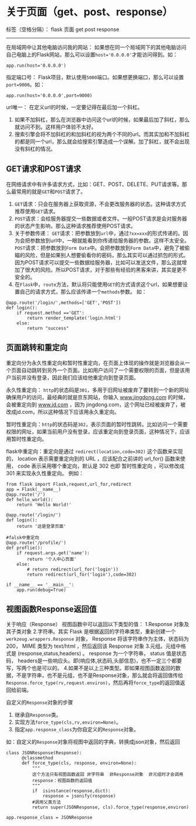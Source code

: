 ﻿# 关于页面（get、post、response）

标签（空格分隔）： flask  页面   get  post  response

---

在局域网中让其他电脑访问我的网站：
如果想在同一个局域网下的其他电脑访问自己电脑上的Flask网站，那么可以设置`host='0.0.0.0'`才能访问得到。如：
```
app.run(host='0.0.0.0')
```
指定端口号：
Flask项目，默认使用`5000`端口。如果想更换端口，那么可以设置`port=9000`。如：
```
app.run(host='0.0.0.0',port=9000)
```

url唯一：
在定义url的时候，一定要记得在最后加一个斜杠。
1. 如果不加斜杠，那么在浏览器中访问这个url的时候，如果最后加了斜杠，那么就访问不到。这样用户体验不太好。
2. 搜索引擎会将不加斜杠的和加斜杠的视为两个不同的url。而其实加和不加斜杠的都是同一个url，那么就会给搜索引擎造成一个误解。加了斜杠，就不会出现没有斜杠的情况。

GET请求和POST请求
------------

在网络请求中有许多请求方式，比如：GET、POST、DELETE、PUT请求等。那么最常用的就是`GET`和`POST`请求了。
1. `GET`请求：只会在服务器上获取资源，不会更改服务器的状态。这种请求方式推荐使用`GET`请求。
2. `POST`请求：会给服务器提交一些数据或者文件。一般POST请求是会对服务器的状态产生影响，那么这种请求推荐使用POST请求。
3. 关于参数传递：
    `GET`请求：把参数放到`url`中，通过`?xx=xxx`的形式传递的。因为会把参数放到url中，一眼就能看到你传递给服务器的参数。这样不太安全。
    `POST`请求：把参数放到`Form Data`中。会把参数放到`Form Data`中，避免了被偷瞄的风险，但是如果别人想要偷看你的密码，那么其实可以通过抓包的形式。因为POST请求可以提交一些数据给服务器，比如可以发送文件，那么这就增加了很大的风险。所以POST请求，对于那些有经验的黑客来讲，其实是更不安全的。
4. 在`Flask`中，`route`方法，默认将只能使用`GET`的方式请求这个url，如果想要设置自己的请求方式，那么应该传递一个`methods`参数。
  如：
```
@app.route('/login/',methods=['GET','POST'])
def login():
    if request.method =='GET':
        return render_template('login.html')
    else:
        return "success"
```

页面跳转和重定向
--------

重定向分为永久性重定向和暂时性重定向，在页面上体现的操作就是浏览器会从一个页面自动跳转到另外一个页面。比如用户访问了一个需要权限的页面，但是该用户当前并没有登录，因此我们应该给他重定向到登录页面。

永久性重定向： `http`的状态码是`301`，多用于旧网址被废弃了要转到一个新的网址确保用户的访问，最经典的就是京东网站，你输入 www.jingdong.com  的时候，会被重定向到 www.jd.com  ，因为 jingdong.com，这个网址已经被废弃了，被改成jd.com，所以这种情况下应该用永久重定向。


暂时性重定向：`http`的状态码是`302`，表示页面的暂时性跳转。比如访问一个需要权限的网址，如果当前用户没有登录，应该重定向到登录页面，这种情况下，应该用暂时性重定向。

flask中重定向：重定向是通过 `redirect(location,code=302)`  这个函数来实现的， location  表示需要重定向到的 URL  ，应该配合之前讲的 url_for()  函数来使用， code  表示采用哪个重定向，默认是 302  也即 暂时性重定向  ，可以修改成 301  来实现永久性重定向。
例如：
```
from flask import Flask,request,url_for,redirect
app = Flask(__name__)
@app.route('/')
def hello_world():
    return 'Hello World!'

@app.route('/login/')
def login():
    return '这是登录页面'

#falsk中重定向
@app.route('/profile/')
def proflie():
    if request.args.get('name'):
        return '个人中心页面'
    else:
        # return redirect(url_for('login'))
        return redirect(url_for('login'),code=302)

if __name__ == '__main__':
    app.run(debug=True)
```


视图函数Response返回值
-----------------

关于响应（Response）
视图函数中可以返回以下类型的值：
1.Response 对象及其子类对象
2.字符串。其实 Flask 是根据返回的字符串类型，重新创建一个 `werkzeug.wrappers.Response` 对象， Response 将该字符串作为主体，状态码为200， MIME  类型为 text/html  ，然后返回该 Response  对象
3.元组。元组中格式是 (response,status,headers)  。 response  为一个字符串， status  值是状态码， headers是一些响应头。即(响应体,状态码,头部信息)，也不一定三个都要写，写两个也是可以的。
4.如果不是以上三种类型。即如果视图函数返回的数据，不是字符串，也不是元组，也不是Response对象，那么就会将返回值传给` Response.force_type(rv,request.environ) `，然后再将`force_type`的返回值返回给前端。

自定义的`Response`对象的步骤
1. 继承自`Response`类。
2. 实现方法`force_type(cls,rv,environ=None)`。
3. 指定`app.response_class`为你自定义的`Response`对象。

如：自定义的`Response`对象将视图中返回的字典，转换成json对象，然后返回
```
class JSONResponse(Response):
      @classmethod
      def force_type(cls, response, environ=None):
          """
          这个方法只有视图函数返回 非字符串  非Response对象  非元组时才会调用
          response：视图函数的返回值
          """
          if  isinstance(response,dict):
              response = jsonify(response)
          #调用父类方法
          return super(JSONResponse, cls).force_type(response,environ)

app.response_class = JSONResponse
```







